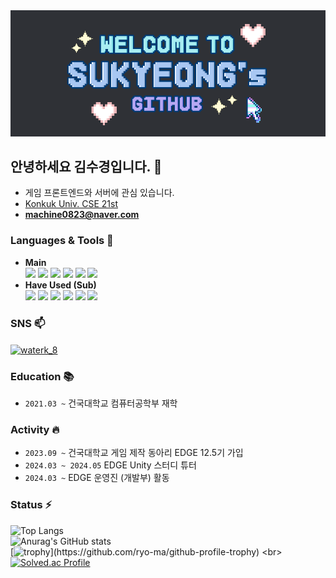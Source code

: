 <div align="center">
  <img src="https://github.com/ksk0823/ksk0823/blob/main/github_Title.png?raw=true"/>
</div>

## 안녕하세요 김수경입니다. 👋
- 게임 프론트엔드와 서버에 관심 있습니다.
- [Konkuk Univ. CSE 21st](https://cse.konkuk.ac.kr)
- **machine0823@naver.com**

### Languages & Tools 💬
- **Main** <br>
 <img src="https://img.shields.io/badge/C%23-239120?style=for-the-badge&logo=c-sharp&logoColor=white"/> <img src="https://img.shields.io/badge/C%2B%2B-00599C?style=for-the-badge&logo=c%2B%2B&logoColor=white"/> <img src="https://img.shields.io/badge/C-00599C?style=for-the-badge&logo=c&logoColor=white"> <img src = "https://img.shields.io/badge/Java-ED8B00?style=for-the-badge&logo=openjdk&logoColor=white"> <img src="https://img.shields.io/badge/Unity-100000?style=for-the-badge&logo=unity&logoColor=white"> <img src="https://img.shields.io/badge/ClipStudio-666666?&style=for-the-badge&logo=ClipStudio&logoColor=white">
- **Have Used (Sub)** <br>
<img src="https://img.shields.io/badge/MySQL-005C84?style=for-the-badge&logo=mysql&logoColor=white"> <img src="https://img.shields.io/badge/Python-3776AB?style=for-the-badge&logo=python&logoColor=white"> <img src="https://img.shields.io/badge/JavaScript-F7DF1E?style=for-the-badge&logo=JavaScript&logoColor=white"> <img src="https://img.shields.io/badge/SpringBoot-6DB33F?style=for-the-badge&logo=Spring&logoColor=white"/> <img src="https://img.shields.io/badge/Kotlin-0095D5?&style=for-the-badge&logo=kotlin&logoColor=white"> <img src="https://img.shields.io/badge/Go-00ADD8?style=for-the-badge&logo=go&logoColor=white"> 

### SNS 📫
<p align="left">
<a href="https://instagram.com/waterk_8" target="blank"><img align="center" src="https://raw.githubusercontent.com/rahuldkjain/github-profile-readme-generator/master/src/images/icons/Social/instagram.svg" alt="waterk_8" height="30" width="40" /></a>
</p>

### **Education** 📚
- `2021.03 ~` 건국대학교 컴퓨터공학부 재학

### **Activity** 🔥
- `2023.09 ~` 건국대학교 게임 제작 동아리 EDGE 12.5기 가입
- `2024.03 ~ 2024.05` EDGE Unity 스터디 튜터
- `2024.03 ~` EDGE 운영진 (개발부) 활동

### Status ⚡
![Top Langs](https://github-readme-stats.vercel.app/api/top-langs/?username=ksk0823&hide_progress=true&theme=rose_pin)
<br>
![Anurag's GitHub stats](https://github-readme-stats.vercel.app/api?username=ksk0823&hide=contribs,prs&show_icons=true&theme=rose_pine)
<br>
[![trophy](https://github-profile-trophy.vercel.app/?username=ksk0823&theme=dracula&rank=-C,-?)](https://github.com/ryo-ma/github-profile-trophy)
<br>
[![Solved.ac Profile](http://mazassumnida.wtf/api/generate_badge?boj=ksk0823)](https://solved.ac/ksk0823)

<!--
**ksk0823/ksk0823** is a ✨ _special_ ✨ repository because its `README.md` (this file) appears on your GitHub profile.

Here are some ideas to get you started:

- 🔭 I’m currently working on ...
- 🌱 I’m currently learning ...
- 👯 I’m looking to collaborate on ...
- 🤔 I’m looking for help with ...
- 💬 Ask me about ...
- 📫 How to reach me: ...
- 😄 Pronouns: ...
- ⚡ Fun fact: ...
-->
